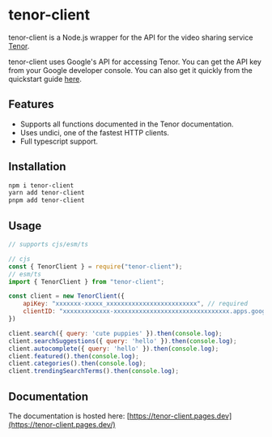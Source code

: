 # tenor-client

tenor-client is a Node.js wrapper for the API for the video sharing service [Tenor](https://tenor.com).

tenor-client uses Google's API for accessing Tenor.
You can get the API key from your Google developer console. You can also get it quickly from the quickstart guide [here](https://developers.google.com/tenor/guides/quickstart).

## Features

- Supports all functions documented in the Tenor documentation.
- Uses undici, one of the fastest HTTP clients.
- Full typescript support.

## Installation

```sh
npm i tenor-client
yarn add tenor-client
pnpm add tenor-client
```

## Usage

```js
// supports cjs/esm/ts

// cjs
const { TenorClient } = require("tenor-client");
// esm/ts
import { TenorClient } from "tenor-client";

const client = new TenorClient({
    apiKey: "xxxxxxx-xxxxx_xxxxxxxxxxxxxxxxxxxxxxxxx", // required
    clientID: "xxxxxxxxxxxxx-xxxxxxxxxxxxxxxxxxxxxxxxxxxxxxxx.apps.googleusercontent.com" // optional, this is your google project's client ID
})

client.search({ query: 'cute puppies' }).then(console.log);
client.searchSuggestions({ query: 'hello' }).then(console.log);
client.autocomplete({ query: 'hello' }).then(console.log);
client.featured().then(console.log);
client.categories().then(console.log);
client.trendingSearchTerms().then(console.log);
```

## Documentation

The documentation is hosted here: [https://tenor-client.pages.dev](https://tenor-client.pages.dev/)
